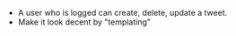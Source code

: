   <!-- - Users must be able to sign up. Without it, there is no way to login -->
  <!-- - To sign up, a user could have for example a name, last name, email, etc… -->
  <!-- - The user must be able to log in (cookie) -->

- A user who is logged can create, delete, update a tweet.
  <!-- - A tweet can contain for example a title, description, and issue at epoch -->
  <!-- - A user should be able to logout -->
  <!-- - The system must prevent logged out users from accessing "protected" pages -->
  <!-- - A "protected" page is for example the one to create, update, or delete tweet -->
  <!-- - Have a navbar with "includes" -->
- Make it look decent by "templating"
  <!-- - Use pyjwt to install and use JSON WEB TOKENS -->
  <!-- - Use a JSON Web TOKEN (JWT) in the cookie -->
